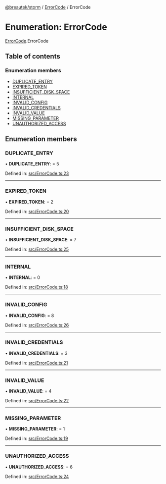 [@breautek/storm](../README.md) / [ErrorCode](../modules/errorcode.md) / ErrorCode

# Enumeration: ErrorCode

[ErrorCode](../modules/errorcode.md).ErrorCode

## Table of contents

### Enumeration members

- [DUPLICATE\_ENTRY](errorcode.errorcode-1.md#duplicate_entry)
- [EXPIRED\_TOKEN](errorcode.errorcode-1.md#expired_token)
- [INSUFFICIENT\_DISK\_SPACE](errorcode.errorcode-1.md#insufficient_disk_space)
- [INTERNAL](errorcode.errorcode-1.md#internal)
- [INVALID\_CONFIG](errorcode.errorcode-1.md#invalid_config)
- [INVALID\_CREDENTIALS](errorcode.errorcode-1.md#invalid_credentials)
- [INVALID\_VALUE](errorcode.errorcode-1.md#invalid_value)
- [MISSING\_PARAMETER](errorcode.errorcode-1.md#missing_parameter)
- [UNAUTHORIZED\_ACCESS](errorcode.errorcode-1.md#unauthorized_access)

## Enumeration members

### DUPLICATE\_ENTRY

• **DUPLICATE\_ENTRY**: = 5

Defined in: [src/ErrorCode.ts:23](https://github.com/breautek/storm/blob/51bc6e5/src/ErrorCode.ts#L23)

___

### EXPIRED\_TOKEN

• **EXPIRED\_TOKEN**: = 2

Defined in: [src/ErrorCode.ts:20](https://github.com/breautek/storm/blob/51bc6e5/src/ErrorCode.ts#L20)

___

### INSUFFICIENT\_DISK\_SPACE

• **INSUFFICIENT\_DISK\_SPACE**: = 7

Defined in: [src/ErrorCode.ts:25](https://github.com/breautek/storm/blob/51bc6e5/src/ErrorCode.ts#L25)

___

### INTERNAL

• **INTERNAL**: = 0

Defined in: [src/ErrorCode.ts:18](https://github.com/breautek/storm/blob/51bc6e5/src/ErrorCode.ts#L18)

___

### INVALID\_CONFIG

• **INVALID\_CONFIG**: = 8

Defined in: [src/ErrorCode.ts:26](https://github.com/breautek/storm/blob/51bc6e5/src/ErrorCode.ts#L26)

___

### INVALID\_CREDENTIALS

• **INVALID\_CREDENTIALS**: = 3

Defined in: [src/ErrorCode.ts:21](https://github.com/breautek/storm/blob/51bc6e5/src/ErrorCode.ts#L21)

___

### INVALID\_VALUE

• **INVALID\_VALUE**: = 4

Defined in: [src/ErrorCode.ts:22](https://github.com/breautek/storm/blob/51bc6e5/src/ErrorCode.ts#L22)

___

### MISSING\_PARAMETER

• **MISSING\_PARAMETER**: = 1

Defined in: [src/ErrorCode.ts:19](https://github.com/breautek/storm/blob/51bc6e5/src/ErrorCode.ts#L19)

___

### UNAUTHORIZED\_ACCESS

• **UNAUTHORIZED\_ACCESS**: = 6

Defined in: [src/ErrorCode.ts:24](https://github.com/breautek/storm/blob/51bc6e5/src/ErrorCode.ts#L24)
